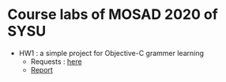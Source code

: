 # Course labs of MOSAD 2020 of SYSU

- HW1 : a simple project for Objective-C grammer learning
    - Requests : [here](https://gitee.com/chenguofan1999/mosad_hw1)
    - [Report](hw1/report.md)
